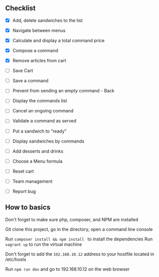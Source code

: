 
## Checklist 

- [x] Add, delete sandwiches to the list 
- [x] Navigate between menus
- [x] Calculate and display a total command price 
- [x] Compose a command 
- [x] Remove articles from cart 
- [ ] Save Cart
- [ ] Save a command 
- [ ] Prevent from sending an empty command - Back 
- [ ] Display the commands list
- [ ] Cancel an ongoing command 
- [ ] Validate a command as served 
- [ ] Put a sandwich to “ready”
- [ ] Display sandwiches by commands 
- [ ] Add desserts and drinks
- [ ] Choose a Menu formula 
- [ ] Reset cart 
- [ ] Team management 
- [ ] Report bug 




## How to basics 
Don't forget to make sure php, composer, and NPM are installed

Git clone this project, go in the directory, open a command line console 

Run `composer install && npm install ` to install the  dependencies 
Run `vagrant up` to run the virtual machine 

Don't forget to add the `192.168.10.12` address to your hostfile located in /etc/hosts 

Run `npm run dev` and go to 192.168.10.12 on the web browser 
